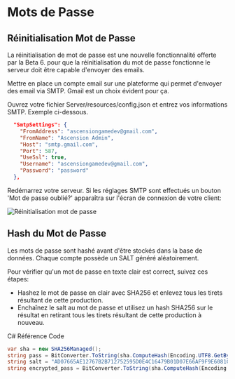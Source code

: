 # Mots de Passe

## Réinitialisation Mot de Passe
La réinitialisation de mot de passe est une nouvelle fonctionnalité offerte par la Beta 6. pour que la réinitialisation du mot de passe fonctionne le serveur doit être capable d'envoyer des emails.

Mettre en place un compte email sur une plateforme qui permet d'envoyer des email via SMTP. Gmail est un choix évident pour ça.

Ouvrez votre fichier Server/resources/config.json et entrez vos informations SMTP. Exemple ci-dessous.

```json
  "SmtpSettings": {
    "FromAddress": "ascensiongamedev@gmail.com",
    "FromName": "Ascension Admin",
    "Host": "smtp.gmail.com",
    "Port": 587,
    "UseSsl": true,
    "Username": "ascensiongamedev@gmail.com",
    "Password": "password"
  },
```

Redémarrez votre serveur. Si les réglages SMTP sont effectués un bouton 'Mot de passe oublié?' apparaîtra sur l'écran de connexion de votre client:

![Réinitialisation mot de passe](https://www.ascensiongamedev.com/resources/filehost/c7e2072b2697c3462423bf1b7903a295.png)


## Hash du Mot de Passe
Les mots de passe sont hashé avant d'être stockés dans la base de données. Chaque compte possède un SALT généré aléatoirement.

Pour vérifier qu'un mot de passe en texte clair est correct, suivez ces étapes:
* Hashez le mot de passe en clair avec SHA256 et enlevez tous les tirets résultant de cette production.
* Enchaînez le salt au mot de passe et utilisez un hash SHA256 sur le résultat en retirant tous les tirets résultant de cette production à nouveau.

C# Référence Code
```cs
var sha = new SHA256Managed();
string pass = BitConverter.ToString(sha.ComputeHash(Encoding.UTF8.GetBytes("plaintext_password"))).Replace("-", "");
string salt = "AD07665AE12767B2B712752595D0E4C16479B01D07E66AF9F9E6081C811C4C21";  //Salt pulled from the database
string encrypted_pass = BitConverter.ToString(sha.ComputeHash(Encoding.UTF8.GetBytes(pass + salt))).Replace("-", "");
```
